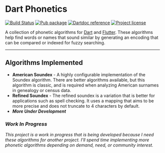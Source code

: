 # Dart Phonetics

[![Build Status](https://travis-ci.com/raycardillo/dart_phonetics.svg?branch=master)](https://travis-ci.com/raycardillo/dart_phonetics)
[![Pub package](https://img.shields.io/pub/v/dart_phonetics)](https://pub.dev/packages/dart_phonetics)
[![Dartdoc reference](https://img.shields.io/badge/dartdoc-reference-blue)](https://pub.dev/documentation/dart_phonetics/latest/)
[![Project license](https://img.shields.io/badge/license-Apache%202.0-informational)](http://www.apache.org/licenses/LICENSE-2.0)

A collection of phonetic algorithms for [Dart](https://dart.dev/) and [Flutter](https://flutter.dev/). These algorithms help find words or names that sound similar by generating an encoding that can be compared or indexed for fuzzy searching.

----------------

## Algorithms Implemented

- **American Soundex** - A highly configurable implementation of the Soundex algorithm. There are better algorithms available, but this algorithm is classic, and is required when analyzing American surnames in genealogy or census data.
- **Refined Soundex** -  The refined soundex is a variation that is better for applications such as spell checking. It uses a mapping that aims to be more precise and does not truncate to 4 characters by default.
- ***More Under Development***


### _Work In Progress_

_This project is a work in progress that is being developed because I need these algorithms for another project. I'll spend time implementing more phonetic algorithms depending on demand, need, or community interest._
